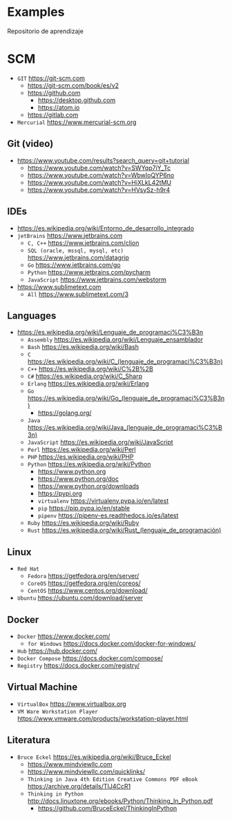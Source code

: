 # Examples

Repositorio de aprendizaje

# SCM

* `GIT` https://git-scm.com
	* https://git-scm.com/book/es/v2
	* https://github.com
		* https://desktop.github.com
		* https://atom.io
	* https://gitlab.com
* `Mercurial` https://www.mercurial-scm.org


## Git (video)

* https://www.youtube.com/results?search_query=git+tutorial
	* https://www.youtube.com/watch?v=SWYqp7iY_Tc
	* https://www.youtube.com/watch?v=WbwIoQYP6no
	* https://www.youtube.com/watch?v=HiXLkL42tMU
	* https://www.youtube.com/watch?v=HVsySz-h9r4

## IDEs 

* https://es.wikipedia.org/wiki/Entorno_de_desarrollo_integrado
* `jetBrains` https://www.jetbrains.com
	* `C, C++` https://www.jetbrains.com/clion
	* `SQL (oracle, mssql, mysql, etc)` https://www.jetbrains.com/datagrip
	* `Go` https://www.jetbrains.com/go
	* `Python` https://www.jetbrains.com/pycharm
	* `JavaScript` https://www.jetbrains.com/webstorm
* https://www.sublimetext.com
	* `All` https://www.sublimetext.com/3

## Languages

* https://es.wikipedia.org/wiki/Lenguaje_de_programaci%C3%B3n
	* `Assembly` https://es.wikipedia.org/wiki/Lenguaje_ensamblador
	* `Bash` https://es.wikipedia.org/wiki/Bash
	* `C` https://es.wikipedia.org/wiki/C_(lenguaje_de_programaci%C3%B3n)
	* `C++` https://es.wikipedia.org/wiki/C%2B%2B
	* `C#` https://es.wikipedia.org/wiki/C_Sharp
	* `Erlang` https://es.wikipedia.org/wiki/Erlang
	* `Go` https://es.wikipedia.org/wiki/Go_(lenguaje_de_programaci%C3%B3n)
		* https://golang.org/
	* `Java` https://es.wikipedia.org/wiki/Java_(lenguaje_de_programaci%C3%B3n)
	* `JavaScript` https://es.wikipedia.org/wiki/JavaScript
	* `Perl` https://es.wikipedia.org/wiki/Perl
	* `PHP` https://es.wikipedia.org/wiki/PHP
	* `Python` https://es.wikipedia.org/wiki/Python
		* https://www.python.org
		* https://www.python.org/doc
		* https://www.python.org/downloads
		* https://pypi.org
		* `virtualenv` https://virtualenv.pypa.io/en/latest
		* `pip` https://pip.pypa.io/en/stable
		* `pipenv` https://pipenv-es.readthedocs.io/es/latest
	* `Ruby` https://es.wikipedia.org/wiki/Ruby
	* `Rust` https://es.wikipedia.org/wiki/Rust_(lenguaje_de_programación)

## Linux

* `Red Hat`
	* `Fedora` https://getfedora.org/en/server/
	* `CoreOS` https://getfedora.org/en/coreos/
	* `CentOS` https://www.centos.org/download/
* `Ubuntu` https://ubuntu.com/download/server

## Docker

* `Docker` https://www.docker.com/
	* `for Windows` https://docs.docker.com/docker-for-windows/
* `Hub` https://hub.docker.com/
* `Docker Compose` https://docs.docker.com/compose/
* `Registry` https://docs.docker.com/registry/

## Virtual Machine

* `VirtualBox` https://www.virtualbox.org
* `VM Ware Workstation Player` https://www.vmware.com/products/workstation-player.html

## Literatura

* `Bruce Eckel` https://es.wikipedia.org/wiki/Bruce_Eckel
	* https://www.mindviewllc.com
	* https://www.mindviewllc.com/quicklinks/
	* `Thinking in Java 4th Edition Creative Commons PDF eBook` https://archive.org/details/TIJ4CcR1
	* `Thinking in Python` http://docs.linuxtone.org/ebooks/Python/Thinking_In_Python.pdf
		* https://github.com/BruceEckel/ThinkingInPython

